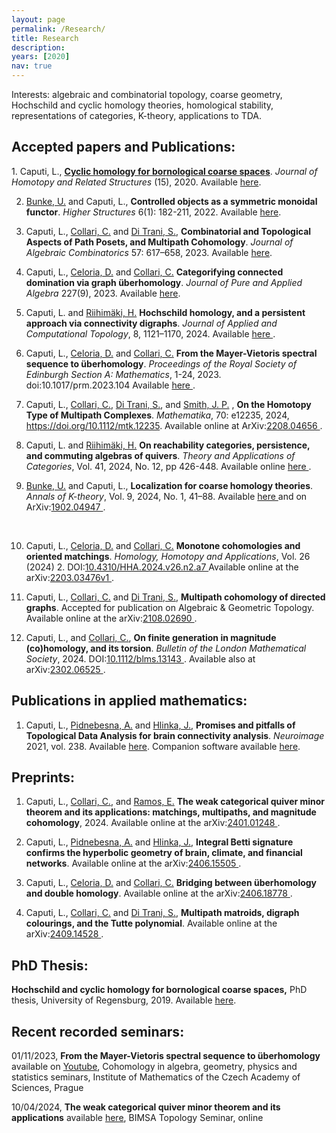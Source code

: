 ```yaml
---
layout: page
permalink: /Research/
title: Research
description: 
years: [2020]
nav: true
---
```


Interests: algebraic and combinatorial topology, coarse geometry, Hochschild and
cyclic homology theories, homological stability, representations of categories, K-theory, applications to TDA.

<p class=bold><h2>Accepted papers and Publications:</h2></p>
1. Caputi, L., <a  href='https://doi.org/10.1007/s40062-020-00263-3'> <b>Cyclic homology for bornological coarse spaces</b><a/>. <i>Journal of Homotopy and Related Structures</i> (15), 2020. 
Available  <a  href='https://doi.org/10.1007/s40062-020-00263-3'> here<a/>.

2. <a href="http://www.uni-regensburg.de/Fakultaeten/nat_Fak_I/Bunke/index.html"> Bunke, U.</a> and Caputi, L., 
<b>Controlled objects as a symmetric monoidal functor</b>. <i>Higher Structures</i> 6(1): 182-211, 2022. 
Available <a  href='https://higher-structures.math.cas.cz/api/files/issues/Vol6Iss1/BunkeCaputi'> here<a/>.

3. Caputi, L., <a href="https://sites.google.com/view/carlocollari/home"> Collari, C.</a> and 
<a href="https://sites.google.com/view/sabino-di-trani-web-page/home-page"> Di Trani, S.</a>, 
<b>Combinatorial and Topological Aspects of Path Posets, and Multipath Cohomology</b>. 
<i>Journal of Algebraic Combinatorics</i> 57: 617–658, 2023. Available
 <a  href='https://link.springer.com/article/10.1007/s10801-022-01180-9'> here<a/>.

4. Caputi, L., <a href="https://sites.google.com/view/danieleceloria/"> Celoria, D.</a> and 
<a href="https://sites.google.com/view/carlocollari/home"> Collari, C.</a> 
<b>Categorifying connected domination via graph überhomology</b>. 
<i>Journal of Pure and Applied Algebra</i> 227(9), 2023. Available <a href='https://www.sciencedirect.com/science/article/abs/pii/S0022404923000646'> here<a/>.

5. Caputi, L. and <a href="https://www.kth.se/profile/henrir?l=en"> Riihimäki, H.</a> 
<b>Hochschild homology, and a persistent approach via connectivity digraphs</b>. <i>Journal of Applied and Computational Topology</i>, 8, 1121–1170, 2024. Available <a href="https://link.springer.com/article/10.1007/s41468-023-00118-9"> here </a>.

6. Caputi, L., <a href="https://sites.google.com/view/danieleceloria/"> Celoria, D.</a> and 
<a href="https://sites.google.com/view/carlocollari/home"> Collari, C.</a> <b>From the Mayer-Vietoris spectral sequence to überhomology</b>. <i>Proceedings of the Royal Society of Edinburgh Section A: Mathematics</i>, 1-24, 2023. doi:10.1017/prm.2023.104 Available <a href="https://www.cambridge.org/core/journals/proceedings-of-the-royal-society-of-edinburgh-section-a-mathematics/article/from-the-mayervietoris-spectral-sequence-to-uberhomology/6D67E50FEEACCDDA0DBEACC513167708"> here </a>.

7. Caputi, L., <a href="https://sites.google.com/view/carlocollari/home"> Collari, C.</a>, 
<a href="https://sites.google.com/view/sabino-di-trani-web-page/home-page"> Di Trani, S.</a>, and
<a href="https://jasonpsmith.github.io/"> Smith, J. P.</a>
, <b>On the Homotopy Type of Multipath Complexes</b>. <i>Mathematika</i>, 70: e12235, 2024, https://doi.org/10.1112/mtk.12235. Available online at ArXiv:<a href="https://arxiv.org/abs/2208.04656">2208.04656 </a>. 

8. Caputi, L. and <a href="https://www.kth.se/profile/henrir?l=en"> Riihimäki, H.</a> 
<b> On reachability categories, persistence, and commuting algebras of quivers</b>. <i>Theory and Applications of Categories</i>, Vol. 41, 2024, No. 12, pp 426-448. Available online <a href="http://www.tac.mta.ca/tac/volumes/41/12/41-12abs.html">here </a>.

9. <a href="http://www.uni-regensburg.de/Fakultaeten/nat_Fak_I/Bunke/index.html"> Bunke, U.</a> and Caputi, L.,
 <b>Localization for coarse homology theories</b>. <i>Annals of K-theory</i>, 
Vol. 9, 2024, No. 1, 41–88. Available <a href="https://msp.org/akt/2024/9-1/p03.xhtml">here </a> and on ArXiv:<a href="https://arxiv.org/abs/1902.04947">1902.04947 </a>.
<br>

10. Caputi, L., <a href="https://sites.google.com/view/danieleceloria/"> Celoria, D.</a> and <a href="https://sites.google.com/view/carlocollari/home"> Collari, C.</a> <b>Monotone cohomologies and oriented matchings</b>. <i>Homology, Homotopy and Applications</i>, Vol. 26 (2024) 2. DOI:<a href="http://dx.doi.org/10.4310/HHA.2024.v26.n2.a7">10.4310/HHA.2024.v26.n2.a7 </a> Available online at the arXiv:<a href="https://arxiv.org/abs/2203.03476v1">2203.03476v1 </a>.

11. Caputi, L., <a href="https://sites.google.com/view/carlocollari/home"> Collari, C.</a> and <a href="https://sites.google.com/view/sabino-di-trani-web-page/home-page"> Di Trani, S.</a>, <b>Multipath cohomology of directed graphs</b>. Accepted for publication on Algebraic & Geometric Topology. Available online at the arXiv:<a href="https://arxiv.org/abs/2108.02690">2108.02690 </a>.


12. Caputi, L., and <a href="https://sites.google.com/view/carlocollari/home"> Collari, C.</a>, 
<b>On finite generation in magnitude (co)homology, and its torsion</b>. <i>Bulletin of the London Mathematical Society</i>, 2024. DOI:<a href="https://londmathsoc.onlinelibrary.wiley.com/doi/10.1112/blms.13143">10.1112/blms.13143 </a>. Available also at arXiv:<a href="https://arxiv.org/abs/2302.06525">2302.06525 </a>.



<p class=bold><h2>Publications in applied mathematics:</h2></p>

1. Caputi, L., <a href="http://cobra.cs.cas.cz/wiki/pmwiki.php/Main/AnnaPidnebesna"> Pidnebesna, A.</a> and 
<a href="https://uivty.cs.cas.cz/~hlinka/"> Hlinka, J.</a>, 
<b>Promises and pitfalls of Topological Data Analysis for brain connectivity analysis</b>. <i>Neuroimage</i> 2021, vol. 238. 
Available  <a  href='https://doi.org/10.1016/j.neuroimage.2021.118245'> here<a/>. 
Companion software available  <a  href='https://github.com/cobragroup/TDA_brain_connectivity'> here<a/>.



<p class=naka><h2>Preprints:</h2></p>

1. Caputi, L., <a href="https://sites.google.com/view/carlocollari/home"> Collari, C.</a>, and <a href="https://ericgramos.github.io/"> Ramos, E.</a>
<b>The weak categorical quiver minor theorem and its applications: matchings, multipaths, and magnitude cohomology</b>, 2024. Available online at the arXiv:<a href="https://arxiv.org/abs/2401.01248">2401.01248 </a>.

2. Caputi, L., <a href="http://cobra.cs.cas.cz/wiki/pmwiki.php/Main/AnnaPidnebesna"> Pidnebesna, A.</a> and 
<a href="https://uivty.cs.cas.cz/~hlinka/"> Hlinka, J.</a>, 
<b>Integral Betti signature confirms the hyperbolic geometry of brain, climate, and financial networks</b>. 
Available online at the arXiv:<a href="https://arxiv.org/abs/2406.15505">2406.15505 </a>.

3. Caputi, L., <a href="https://sites.google.com/view/danieleceloria/"> Celoria, D.</a> and <a href="https://sites.google.com/view/carlocollari/home"> Collari, C.</a> <b>Bridging between überhomology and double homology</b>. Available online at the arXiv:<a href="https://arxiv.org/abs/2406.18778">2406.18778 </a>.

4. Caputi, L., <a href="https://sites.google.com/view/carlocollari/home"> Collari, C.</a> and 
<a href="https://sites.google.com/view/sabino-di-trani-web-page/home-page"> Di Trani, S.</a>, 
<b>Multipath matroids, digraph colourings, and the Tutte polynomial</b>. Available online at the arXiv:<a href="https://arxiv.org/abs/2409.14528">2409.14528 </a>.



<p class=bold><h2>PhD Thesis:</h2></p>
<b> Hochschild and cyclic homology for bornological coarse spaces,</b> PhD thesis, University of Regensburg, 2019. Available <a href="https://epub.uni-regensburg.de/40219/"> here</a>.

<p class=bold><h2>Recent recorded seminars:</h2></p>

01/11/2023, <b>From the Mayer-Vietoris spectral sequence to überhomology</b> available on <a href="https://www.youtube.com/watch?v=wa58sRq-Uuk"> Youtube</a>, Cohomology in algebra, geometry, physics and statistics seminars, Institute of Mathematics of the Czech Academy of Sciences, Prague

10/04/2024, <b>The weak categorical quiver minor theorem and its applications</b> available <a href="https://bimsa.net:10000/talk.html?id=29124"> here</a>, BIMSA Topology Seminar, online
